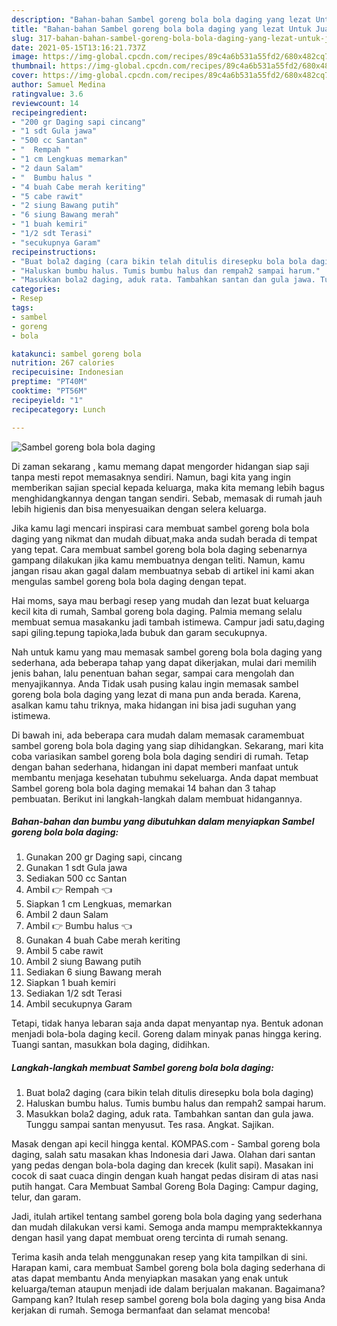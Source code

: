 ```yaml
---
description: "Bahan-bahan Sambel goreng bola bola daging yang lezat Untuk Jualan"
title: "Bahan-bahan Sambel goreng bola bola daging yang lezat Untuk Jualan"
slug: 317-bahan-bahan-sambel-goreng-bola-bola-daging-yang-lezat-untuk-jualan
date: 2021-05-15T13:16:21.737Z
image: https://img-global.cpcdn.com/recipes/89c4a6b531a55fd2/680x482cq70/sambel-goreng-bola-bola-daging-foto-resep-utama.jpg
thumbnail: https://img-global.cpcdn.com/recipes/89c4a6b531a55fd2/680x482cq70/sambel-goreng-bola-bola-daging-foto-resep-utama.jpg
cover: https://img-global.cpcdn.com/recipes/89c4a6b531a55fd2/680x482cq70/sambel-goreng-bola-bola-daging-foto-resep-utama.jpg
author: Samuel Medina
ratingvalue: 3.6
reviewcount: 14
recipeingredient:
- "200 gr Daging sapi cincang"
- "1 sdt Gula jawa"
- "500 cc Santan"
- "  Rempah "
- "1 cm Lengkuas memarkan"
- "2 daun Salam"
- "  Bumbu halus "
- "4 buah Cabe merah keriting"
- "5 cabe rawit"
- "2 siung Bawang putih"
- "6 siung Bawang merah"
- "1 buah kemiri"
- "1/2 sdt Terasi"
- "secukupnya Garam"
recipeinstructions:
- "Buat bola2 daging (cara bikin telah ditulis diresepku bola bola daging)"
- "Haluskan bumbu halus. Tumis bumbu halus dan rempah2 sampai harum."
- "Masukkan bola2 daging, aduk rata. Tambahkan santan dan gula jawa. Tunggu sampai santan menyusut. Tes rasa. Angkat. Sajikan."
categories:
- Resep
tags:
- sambel
- goreng
- bola

katakunci: sambel goreng bola 
nutrition: 267 calories
recipecuisine: Indonesian
preptime: "PT40M"
cooktime: "PT56M"
recipeyield: "1"
recipecategory: Lunch

---
```



![Sambel goreng bola bola daging](https://img-global.cpcdn.com/recipes/89c4a6b531a55fd2/680x482cq70/sambel-goreng-bola-bola-daging-foto-resep-utama.jpg)

Di zaman  sekarang , kamu memang dapat mengorder hidangan siap saji tanpa mesti repot memasaknya sendiri. Namun, bagi kita yang ingin memberikan sajian special kepada keluarga, maka kita memang lebih bagus menghidangkannya dengan tangan sendiri. Sebab, memasak di rumah jauh lebih higienis dan bisa menyesuaikan dengan selera keluarga.

Jika kamu lagi mencari inspirasi cara membuat sambel goreng bola bola daging yang nikmat dan mudah dibuat,maka anda sudah berada di tempat yang tepat. Cara membuat sambel goreng bola bola daging  sebenarnya gampang dilakukan jika kamu membuatnya dengan teliti. Namun, kamu jangan risau akan gagal dalam membuatnya 
sebab di artikel ini kami akan mengulas sambel goreng bola bola daging dengan tepat.  

Hai moms, saya mau berbagi resep yang mudah dan lezat buat keluarga kecil kita di rumah, Sambal goreng bola daging. Palmia memang selalu membuat semua masakanku jadi tambah istimewa. Campur jadi satu,daging sapi giling.tepung tapioka,lada bubuk dan garam secukupnya.

Nah untuk kamu yang mau memasak sambel goreng bola bola daging yang sederhana, ada beberapa tahap yang dapat dikerjakan, mulai dari memilih jenis bahan, lalu penentuan bahan segar, sampai cara mengolah dan menyajikannya. Anda Tidak usah pusing kalau ingin memasak sambel goreng bola bola daging yang lezat di mana pun anda berada. Karena, asalkan kamu  tahu triknya, maka hidangan ini bisa jadi suguhan yang istimewa.

Di bawah ini, ada beberapa cara mudah dalam memasak caramembuat sambel goreng bola bola daging yang siap dihidangkan. Sekarang, mari kita coba variasikan sambel goreng bola bola daging sendiri di rumah. Tetap dengan bahan sederhana, hidangan ini dapat memberi manfaat untuk membantu menjaga kesehatan tubuhmu sekeluarga. Anda dapat membuat Sambel goreng bola bola daging memakai 14 bahan dan 3 tahap pembuatan. Berikut ini langkah-langkah dalam membuat hidangannya.

<!--inarticleads1-->

##### Bahan-bahan dan bumbu yang dibutuhkan dalam menyiapkan Sambel goreng bola bola daging:

1. Gunakan 200 gr Daging sapi, cincang
1. Gunakan 1 sdt Gula jawa
1. Sediakan 500 cc Santan
1. Ambil  👉 Rempah 👈
1. Siapkan 1 cm Lengkuas, memarkan
1. Ambil 2 daun Salam
1. Ambil  👉 Bumbu halus 👈
1. Gunakan 4 buah Cabe merah keriting
1. Ambil 5 cabe rawit
1. Ambil 2 siung Bawang putih
1. Sediakan 6 siung Bawang merah
1. Siapkan 1 buah kemiri
1. Sediakan 1/2 sdt Terasi
1. Ambil secukupnya Garam


Tetapi, tidak hanya lebaran saja anda dapat menyantap nya. Bentuk adonan menjadi bola-bola daging kecil. Goreng dalam minyak panas hingga kering. Tuangi santan, masukkan bola daging, didihkan. 

<!--inarticleads2-->

##### Langkah-langkah membuat Sambel goreng bola bola daging:

1. Buat bola2 daging (cara bikin telah ditulis diresepku bola bola daging)
1. Haluskan bumbu halus. Tumis bumbu halus dan rempah2 sampai harum.
1. Masukkan bola2 daging, aduk rata. Tambahkan santan dan gula jawa. Tunggu sampai santan menyusut. Tes rasa. Angkat. Sajikan.


Masak dengan api kecil hingga kental. KOMPAS.com - Sambal goreng bola daging, salah satu masakan khas Indonesia dari Jawa. Olahan dari santan yang pedas dengan bola-bola daging dan krecek (kulit sapi). Masakan ini cocok di saat cuaca dingin dengan kuah hangat pedas disiram di atas nasi putih hangat. Cara Membuat Sambal Goreng Bola Daging: Campur daging, telur, dan garam. 

Jadi, itulah artikel tentang  sambel goreng bola bola daging  yang sederhana dan mudah dilakukan versi kami. Semoga anda mampu mempraktekkannya dengan hasil yang dapat membuat oreng tercinta di rumah senang. 

Terima kasih anda telah menggunakan resep yang kita tampilkan di sini. Harapan kami, cara membuat  Sambel goreng bola bola daging sederhana di atas dapat membantu Anda menyiapkan masakan yang enak untuk keluarga/teman ataupun menjadi ide dalam berjualan makanan. Bagaimana? Gampang kan? Itulah resep sambel goreng bola bola daging yang bisa Anda kerjakan di rumah. Semoga bermanfaat dan selamat mencoba!

